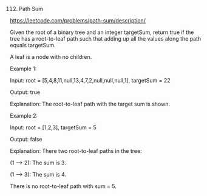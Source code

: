 112. Path Sum

https://leetcode.com/problems/path-sum/description/

Given the root of a binary tree and an integer targetSum, return true if the tree has a root-to-leaf path such that adding up all the values along the path equals targetSum.

A leaf is a node with no children.


Example 1:

Input: root = [5,4,8,11,null,13,4,7,2,null,null,null,1], targetSum = 22

Output: true

Explanation: The root-to-leaf path with the target sum is shown.

Example 2:

Input: root = [1,2,3], targetSum = 5

Output: false

Explanation: There two root-to-leaf paths in the tree:

(1 --> 2): The sum is 3.

(1 --> 3): The sum is 4.

There is no root-to-leaf path with sum = 5.
